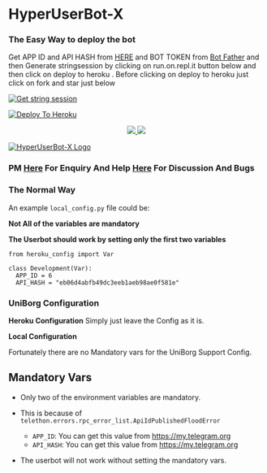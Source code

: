 
# HyperUserBot-X

### The Easy Way to deploy the bot
Get APP ID and API HASH from [HERE](https://my.telegram.org) and BOT TOKEN from [Bot Father](https://t.me/botfather) and then Generate stringsession by clicking on run.on.repl.it button below and then click on deploy to heroku . Before clicking on deploy to heroku just click on fork and star just below

[![Get string session](https://repl.it/badge/github/sandy1709/sandeep1709)](https://generatestringsession.sandeep1709.repl.run/)

[![Deploy To Heroku](https://www.herokucdn.com/deploy/button.svg)](https://heroku.com/deploy?template=https://github.com/NotShroudX97/HyperUserBot-X)
<p align="center">
  <a href="https://github.com/NotShroudX97/HyperUserBot-X/fork">
    <img src="https://img.shields.io/github/forks/NotShroudX97/HyperUserBot-X?label=Fork&style=social">
    
  </a>
  <a href="https://github.com/NotShroudX97/HyperUserBot-X">
    <img src="https://img.shields.io/github/stars/NotShroudX97/HyperUserBot-X?style=social">
  </a>
</p>


[![HyperUserBot-X Logo](https://telegra.ph/file/8efdc9471665e49c924c9.png)](https://heroku.com/deploy)


### PM [Here](https://t.me/NotShroudX97) For Enquiry And Help [Here](https://t.me/HyperUserBotXSupport) For Discussion And Bugs

### The Normal Way

An example `local_config.py` file could be:

**Not All of the variables are mandatory**

__The Userbot should work by setting only the first two variables__

```python3
from heroku_config import Var

class Development(Var):
  APP_ID = 6
  API_HASH = "eb06d4abfb49dc3eeb1aeb98ae0f581e"
```

### UniBorg Configuration



**Heroku Configuration**
Simply just leave the Config as it is.

**Local Configuration**

Fortunately there are no Mandatory vars for the UniBorg Support Config.

## Mandatory Vars

- Only two of the environment variables are mandatory.
- This is because of `telethon.errors.rpc_error_list.ApiIdPublishedFloodError`

    - `APP_ID`:   You can get this value from https://my.telegram.org
    - `API_HASH`:   You can get this value from https://my.telegram.org
- The userbot will not work without setting the mandatory vars.
